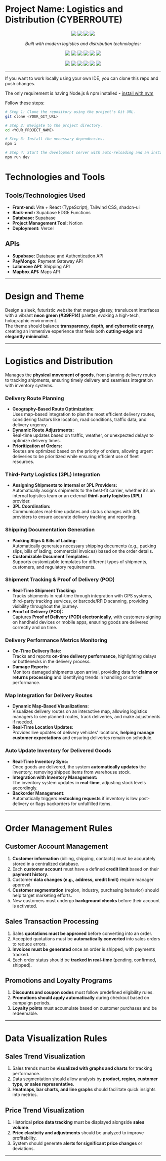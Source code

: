 # Project Name: Logistics and Distribution (CYBERROUTE)

<p align="center">
  <img src="https://img.shields.io/badge/status-active-brightgreen?style=flat&logo=checkmarx&logoColor=white" />
  <img src="https://img.shields.io/badge/version-1.2.1-blue?style=flat&logo=semantic-release&logoColor=white" />
  <img src="https://img.shields.io/badge/license-MIT-green?style=flat&logo=opensourceinitiative&logoColor=white" />
  <img src="https://img.shields.io/badge/deployment-vercel-black?style=flat&logo=vercel&logoColor=white" />
</p>

<p align="center"><em>Built with modern logistics and distribution technologies:</em></p>

<p align="center">
  <img src="https://img.shields.io/badge/React-61DAFB.svg?style=flat&logo=React&logoColor=black" />
  <img src="https://img.shields.io/badge/TypeScript-3178C6.svg?style=flat&logo=TypeScript&logoColor=white" />
  <img src="https://img.shields.io/badge/Vite-646CFF.svg?style=flat&logo=Vite&logoColor=white" />
  <img src="https://img.shields.io/badge/Tailwind%20CSS-06B6D4.svg?style=flat&logo=Tailwind-CSS&logoColor=white" />
  <img src="https://img.shields.io/badge/Supabase-3ECF8E.svg?style=flat&logo=Supabase&logoColor=white" />
  <img src="https://img.shields.io/badge/Node.js-339933.svg?style=flat&logo=Node.js&logoColor=white" />
</p>

<p align="center">
  <img src="https://img.shields.io/badge/Mapbox-000000.svg?style=flat&logo=Mapbox&logoColor=white" />
  <img src="https://img.shields.io/badge/PayMongo-FF6B35.svg?style=flat&logo=stripe&logoColor=white" />
  <img src="https://img.shields.io/badge/Lalamove%20API-00D4AA.svg?style=flat&logo=deliveroo&logoColor=white" />
  <img src="https://img.shields.io/badge/Notion-000000.svg?style=flat&logo=Notion&logoColor=white" />
  <img src="https://img.shields.io/badge/Logistics-39FF14.svg?style=flat&logo=truck&logoColor=black" />
  <img src="https://img.shields.io/badge/Route%20Optimization-0080ff.svg?style=flat&logo=route&logoColor=white" />
</p>

---

If you want to work locally using your own IDE, you can clone this repo and push changes.

The only requirement is having Node.js & npm installed - [install with nvm](https://github.com/nvm-sh/nvm#installing-and-updating)

Follow these steps:

```sh
# Step 1: Clone the repository using the project's Git URL.
git clone <YOUR_GIT_URL>

# Step 2: Navigate to the project directory.
cd <YOUR_PROJECT_NAME>

# Step 3: Install the necessary dependencies.
npm i

# Step 4: Start the development server with auto-reloading and an instant preview.
npm run dev
```
# Technologies and Tools

## Tools/Technologies Used
- **Front-end:** Vite + React (TypeScript), Tailwind CSS, shadcn-ui
- **Back-end :** Supabase EDGE Functions
- **Database:** Supabase
- **Project Management Tool:** Notion
- **Deployment:** Vercel

## APIs
- **Supabase:** Database and Authentication API
- **PayMongo:** Payment Gateway API
- **Lalamove API:** Shipping API
- **Mapbox API:** Maps API

---

# Design and Theme

Design a sleek, futuristic website that merges glassy, translucent interfaces with a vibrant **neon green (#39FF14)** palette, evoking a high-tech, holographic environment.  
The theme should balance **transparency, depth, and cybernetic energy**, creating an immersive experience that feels both **cutting-edge** and **elegantly minimalist**.

---

# Logistics and Distribution

Manages the **physical movement of goods**, from planning delivery routes to tracking shipments, ensuring timely delivery and seamless integration with inventory systems.

### Delivery Route Planning
- **Geography-Based Route Optimization:**  
  Uses map-based integration to plan the most efficient delivery routes, considering factors like location, road conditions, traffic data, and delivery urgency.  
- **Dynamic Route Adjustments:**  
  Real-time updates based on traffic, weather, or unexpected delays to optimize delivery times.  
- **Prioritization of Orders:**  
  Routes are optimized based on the priority of orders, allowing urgent deliveries to be prioritized while ensuring efficient use of fleet resources.  

### Third-Party Logistics (3PL) Integration
- **Assigning Shipments to Internal or 3PL Providers:**  
  Automatically assigns shipments to the best-fit carrier, whether it’s an internal logistics team or an external **third-party logistics (3PL)** provider.  
- **3PL Coordination:**  
  Communicates real-time updates and status changes with 3PL providers to ensure accurate delivery tracking and reporting.  

### Shipping Documentation Generation
- **Packing Slips & Bills of Lading:**  
  Automatically generates necessary shipping documents (e.g., packing slips, bills of lading, commercial invoices) based on the order details.  
- **Customizable Document Templates:**  
  Supports customizable templates for different types of shipments, customers, and regulatory requirements.  

### Shipment Tracking & Proof of Delivery (POD)
- **Real-Time Shipment Tracking:**  
  Tracks shipments in real-time through integration with GPS systems, third-party tracking services, or barcode/RFID scanning, providing visibility throughout the journey.  
- **Proof of Delivery (POD):**  
  Captures **Proof of Delivery (POD) electronically**, with customers signing on handheld devices or mobile apps, ensuring goods are delivered correctly and on time.  

### Delivery Performance Metrics Monitoring
- **On-Time Delivery Rate:**  
  Tracks and reports **on-time delivery performance**, highlighting delays or bottlenecks in the delivery process.  
- **Damage Reports:**  
  Monitors damaged shipments upon arrival, providing data for **claims or returns processing** and identifying trends in handling or carrier performance.  

### Map Integration for Delivery Routes
- **Dynamic Map-Based Visualizations:**  
  Visualizes delivery routes on an interactive map, allowing logistics managers to see planned routes, track deliveries, and make adjustments if needed.  
- **Real-Time Location Updates:**  
  Provides live updates of delivery vehicles' locations, **helping manage customer expectations** and ensuring deliveries remain on schedule.  

### Auto Update Inventory for Delivered Goods
- **Real-Time Inventory Sync:**  
  Once goods are delivered, the system **automatically updates** the inventory, removing shipped items from warehouse stock.  
- **Integration with Inventory Management:**  
  The inventory system updates in **real-time**, adjusting stock levels accordingly.  
- **Backorder Management:**  
  Automatically triggers **restocking requests** if inventory is low post-delivery or flags backorders for unfulfilled items.  

---

# Order Management Rules

## Customer Account Management
1. **Customer information** (billing, shipping, contacts) must be accurately stored in a centralized database.  
2. Each **customer account** must have a defined **credit limit** based on their **payment history**.  
3. Customer **data changes (e.g., address, credit limit)** require manager approval.  
4. **Customer segmentation** (region, industry, purchasing behavior) should help target marketing efforts.  
5. New customers must undergo **background checks** before their account is activated.  

## Sales Transaction Processing
1. Sales **quotations must be approved** before converting into an order.  
2. Accepted quotations must be **automatically converted** into sales orders to reduce errors.  
3. **Invoices must be generated** once an order is shipped, with payments tracked.  
4. Each order status should be **tracked in real-time** (pending, confirmed, shipped).  

## Promotions and Loyalty Programs
1. **Discounts and coupon codes** must follow predefined eligibility rules.  
2. **Promotions should apply automatically** during checkout based on campaign periods.  
3. **Loyalty points** must accumulate based on customer purchases and be redeemable.  

---

# Data Visualization Rules

## Sales Trend Visualization
1. Sales trends must be **visualized with graphs and charts** for tracking performance.  
2. Data segmentation should allow analysis by **product, region, customer type, or sales representative**.  
3. **Heatmaps, bar charts, and line graphs** should facilitate quick insights into metrics.  

## Price Trend Visualization
1. Historical **price data tracking** must be displayed alongside **sales volume**.  
2. **Price elasticity and adjustments** should be analyzed to improve profitability.  
3. System should generate **alerts for significant price changes** or deviations.  

---
